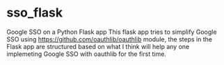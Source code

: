 # sso_flask
Google SSO on a Python Flask app
This flask app tries to simplify Google SSO using https://github.com/oauthlib/oauthlib module, the steps in the Flask app are structured based on what I think will help any one implemeting Google SSO with oauthlib for the first time.
